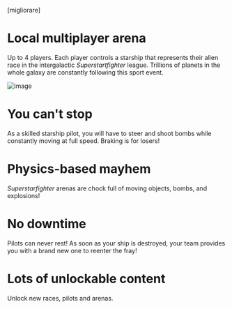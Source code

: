 [migliorare]

# Local multiplayer arena
Up to 4 players. Each player controls a starship that represents their alien race in the intergalactic *Superstartfighter* league. Trillions of planets in the whole galaxy are constantly following this sport event. 

![image](https://pbs.twimg.com/media/DpdYUS_WwAAlTdv.jpg:small)

# You can't stop
As a skilled starship pilot, you will have to steer and shoot bombs while constantly moving at full speed. Braking is for losers!

# Physics-based mayhem
*Superstarfighter* arenas are chock full of moving objects, bombs, and explosions!

# No downtime
Pilots can never rest! As soon as your ship is destroyed, your team provides you with a brand new one to reenter the fray!

# Lots of unlockable content
Unlock new races, pilots and arenas.
